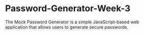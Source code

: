 # Password-Generator-Week-3
The Mock Password Generator is a simple JavaScript-based web application that allows users to generate secure passwords.
